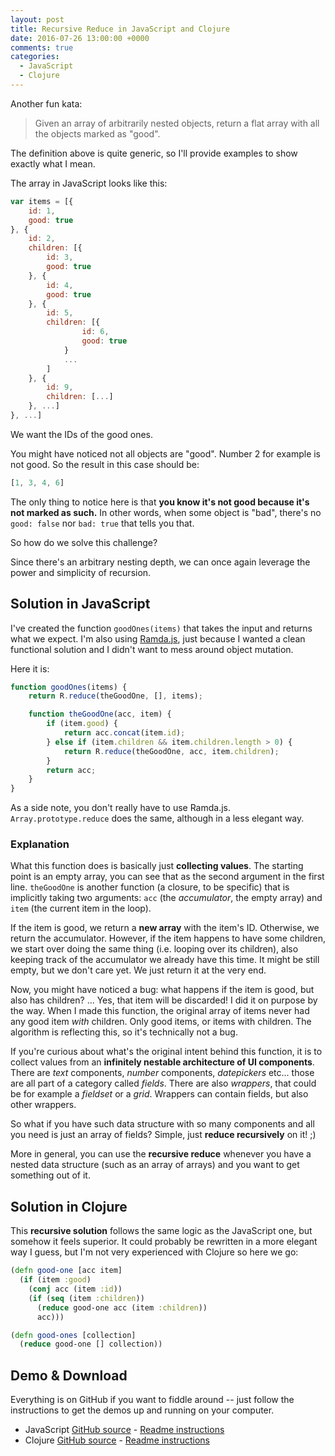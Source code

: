 ```yaml
---
layout: post
title: Recursive Reduce in JavaScript and Clojure
date: 2016-07-26 13:00:00 +0000
comments: true
categories:
  - JavaScript
  - Clojure
---
```


Another fun kata:

> Given an array of arbitrarily nested objects, return a flat array with all the objects marked as "good".

The definition above is quite generic, so I'll provide examples to show
exactly what I mean.

The array in JavaScript looks like this:

``` javascript
var items = [{
    id: 1,
    good: true
}, {
    id: 2,
    children: [{
        id: 3,
        good: true
    }, {
        id: 4,
        good: true
    }, {
        id: 5,
        children: [{
                id: 6,
                good: true
            }
            ...
        ]
    }, {
        id: 9,
        children: [...]
    }, ...]
}, ...]
```

We want the IDs of the good ones.

You might have noticed not all objects are "good". Number 2 for example
is not good. So the result in this case should be:

``` javascript
[1, 3, 4, 6]
```

The only thing to notice here is that **you know it's not good because
it's not marked as such.** In other words, when some object is "bad",
there's no `good: false` nor `bad: true` that tells you that.

So how do we solve this challenge?

Since there's an arbitrary nesting depth, we can once again leverage the
power and simplicity of recursion.

## Solution in JavaScript

I've created the function `goodOnes(items)` that takes the input and
returns what we expect. I'm also using [Ramda.js](https://github.com/ramda/ramda), just because I wanted a clean functional solution and I didn't want to mess around
object mutation.

Here it is:

``` javascript
function goodOnes(items) {
    return R.reduce(theGoodOne, [], items);

    function theGoodOne(acc, item) {
        if (item.good) {
            return acc.concat(item.id);
        } else if (item.children && item.children.length > 0) {
            return R.reduce(theGoodOne, acc, item.children);
        }
        return acc;
    }
}
```

As a side note, you don't really have to use Ramda.js.
`Array.prototype.reduce` does the same, although in a less elegant way.

### Explanation

What this function does is basically just **collecting values**. The
starting point is an empty array, you can see that as the second
argument in the first line. `theGoodOne` is another function (a closure,
to be specific) that is implicitly taking two arguments: `acc` (the
*accumulator*, the empty array) and `item` (the current item in the loop).

If the item is good, we return a **new array** with the item's ID.
Otherwise, we return the accumulator. However, if the item happens to
have some children, we start over doing the same thing (i.e. looping
over its children), also keeping track of the accumulator we already
have this time. It might be still empty, but we don't care yet. We just
return it at the very end.

Now, you might have noticed a bug: what happens if the item is good, but also
has children? ... Yes, that item will be discarded! I did it on purpose
by the way. When I made this function, the original array of items never
had any good item *with* children. Only good items, or items with children.
The algorithm is reflecting this, so it's technically not a bug.

If you're curious about what's the original intent behind this function, it is to
collect values from an **infinitely nestable architecture of UI components**.
There are *text* components, *number* components, *datepickers* etc...
those are all part of a category called *fields*. There are also
*wrappers*, that could be for example a *fieldset* or a *grid*. Wrappers can
contain fields, but also other wrappers.

So what if you have such data structure with so many components and all
you need is just an array of fields? Simple, just **reduce recursively**
on it! ;)

More in general, you can use the **recursive reduce** whenever you have
a nested data structure (such as an array of arrays) and you want to get something out of it.


## Solution in Clojure

This **recursive solution** follows the same logic as the JavaScript
one, but somehow it feels superior. It could probably be rewritten in a
more elegant way I guess, but I'm not very experienced with Clojure so
here we go:

``` clojure
(defn good-one [acc item]
  (if (item :good)
    (conj acc (item :id))
    (if (seq (item :children))
      (reduce good-one acc (item :children))
      acc)))

(defn good-ones [collection]
  (reduce good-one [] collection))
```

## Demo & Download

Everything is on GitHub if you want to fiddle around -- just follow the instructions to get the demos up and running on your computer.

- JavaScript [GitHub source](https://github.com/simonewebdesign/es2015-recursive-reduce/blob/master/main.js) - [Readme instructions](https://github.com/simonewebdesign/es2015-recursive-reduce#readme)
- Clojure [GitHub source](https://github.com/simonewebdesign/clojure-recursive-reduce/blob/master/test/clojure_recursive_reduce/core_test.clj) - [Readme instructions](https://github.com/simonewebdesign/clojure-recursive-reduce#readme)
